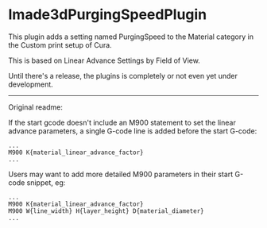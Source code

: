 # Imade3dPurgingSpeedPlugin

This plugin adds a setting named PurgingSpeed to the Material category in the Custom print setup of Cura.

This is based on Linear Advance Settings by Field of View.

Until there's a release, the plugins is completely or not even yet under development.

---

Original readme:

If the start gcode doesn't include an M900 statement to set the linear advance parameters, a single G-code line is added before the start G-code:
```
...
M900 K{material_linear_advance_factor}
...
```

Users may want to add more detailed M900 parameters in their start G-code snippet, eg:

```
...
M900 K{material_linear_advance_factor}
M900 W{line_width} H{layer_height} D{material_diameter}
...
```
